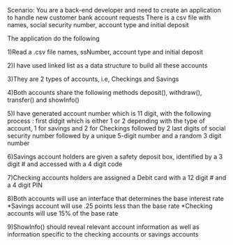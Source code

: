 Scenario: You are a back-end developer and need to create an application to handle new customer bank account requests
There is a csv file with names, social security number, account type and initial deposit

The application do the following

1)Read a .csv file names, ssNumber, account type and initial deposit

2)I have used linked list as a data structure to build all these accounts

3)They are 2 types of accounts, i.e, Checkings and Savings

4)Both accounts share the following methods deposit(), withdraw(), transfer() and showInfo()

5)I have generated account number which is 11 digit, with the following process :
	first didgit which is either 1 or 2 depending with the type of account, 1 for savings and 2 for Checkings
	followed by 2 last digits of social security number 
	followed by a unique 5-digit number
	and a random 3 digit number

6)Savings account holders are given a safety deposit box, identified by a 3 digit # and accessed with a 4 digit code

7)Checking accounts holders are assigned a Debit card with a 12 digit # and a 4 digit PIN

8)Both accounts will use an interface that determines the base interest rate
	*Savings account will use .25 points less than the base rate
	*Checking accounts will use 15% of the base rate

9)ShowInfo() should reveal relevant account information as well as information specific  to the checking accounts or savings accounts
